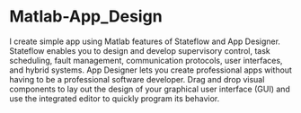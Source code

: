 # Matlab-App_Design
I create simple app using Matlab features of Stateflow and App Designer. 
Stateflow enables you to design and develop supervisory control, task scheduling, fault management, communication protocols, user interfaces, and hybrid systems.
App Designer lets you create professional apps without having to be a professional software developer. Drag and drop visual components to lay out the design of your graphical user interface (GUI) and use the integrated editor to quickly program its behavior.
